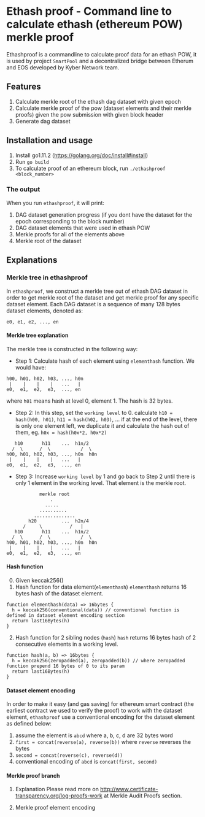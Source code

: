 # Ethash proof - Command line to calculate ethash (ethereum POW) merkle proof

Ethashproof is a commandline to calculate proof data for an ethash POW, it is used by project `SmartPool` and a decentralized
bridge between Etherum and EOS developed by Kyber Network team.

## Features

1. Calculate merkle root of the ethash dag dataset with given epoch
2. Calculate merkle proof of the pow (dataset elements and their merkle proofs) given the pow submission with given block header
3. Generate dag dataset

## Installation and usage

1. Install go1.11.2 (https://golang.org/doc/install#install)
2. Run `go build`
3. To calculate proof of an ethereum block, run `./ethashproof <block_number>`

### The output
When you run `ethashproof`, it will print:
1. DAG dataset generation progress (if you dont have the dataset for the epoch corresponding to the block number)
2. DAG dataset elements that were used in ethash POW
3. Merkle proofs for all of the elements above
4. Merkle root of the dataset

## Explanations

### Merkle tree in ethashproof

In `ethashproof`, we construct a merkle tree out of ethash DAG dataset in order to get merkle root
of the dataset and get merkle proof for any specific dataset element.
Each DAG dataset is a sequence of many 128 bytes dataset elements, denoted as:
```
e0, e1, e2, ..., en
```

#### Merkle tree explanation

The merkle tree is constructed in the following way:

- Step 1: Calculate hash of each element using `elementhash` function. We would have:
```
h00, h01, h02, h03, ..., h0n
 |    |    |    |   ...   |
e0,  e1,  e2,  e3,  ..., en
```
where `h01` means hash at level 0, element 1. The hash is 32 bytes.

- Step 2: In this step, set the `working level` to 0.
calculate `h10 = hash(h00, h01)`, `h11 = hash(h02, h03)`, ...
if at the end of the level, there is only one element left, we duplicate it and calculate the hash out of them, eg. `h0x = hash(h0x*2, h0x*2)`
```
   h10       h11    ...  h1n/2
  /  \      /  \           /  \
h00, h01, h02, h03, ..., h0n  h0n
 |    |    |    |   ...   |
e0,  e1,  e2,  e3,  ..., en
```

- Step 3: Increase `working level` by 1 and go back to Step 2 until there is only 1 element in the working level. That element is the merkle root.
```
            merkle root
                .
              .....
            ..........
          ...............
        h20         ...  h2n/4
      /     \          /   |
   h10       h11    ...  h1n/2
  /  \      /  \           /  \
h00, h01, h02, h03, ..., h0n  h0n
 |    |    |    |   ...   |
e0,  e1,  e2,  e3,  ..., en
```

#### Hash function
0. Given keccak256()
1. Hash function for data element(`elementhash`)
`elementhash` returns 16 bytes hash of the dataset element.
```
function elementhash(data) => 16bytes {
  h = keccak256(conventional(data)) // conventional function is defined in dataset element encoding section
  return last16Bytes(h)
}
```

2. Hash function for 2 sibling nodes (`hash`)
`hash` returns 16 bytes hash of 2 consecutive elements in a working level.
```
function hash(a, b) => 16bytes {
  h = keccak256(zeropadded(a), zeropadded(b)) // where zeropadded function prepend 16 bytes of 0 to its param
  return last16Bytes(h)
}
```

#### Dataset element encoding
In order to make it easy (and gas saving) for ethereum smart contract (the earliest contract we used to verify the proof) to work with the
dataset element, `ethashproof` use a conventional encoding for the dataset element as defined below:

1. assume the element is `abcd` where a, b, c, d are 32 bytes word
2. `first = concat(reverse(a), reverse(b))` where `reverse` reverses the bytes
3. `second = concat(reverse(c), reverse(d))`
4. conventional encoding of `abcd` is `concat(first, second)`

#### Merkle proof branch
1. Explanation
Please read more on http://www.certificate-transparency.org/log-proofs-work at Merkle Audit Proofs section.

2. Merkle proof element encoding

